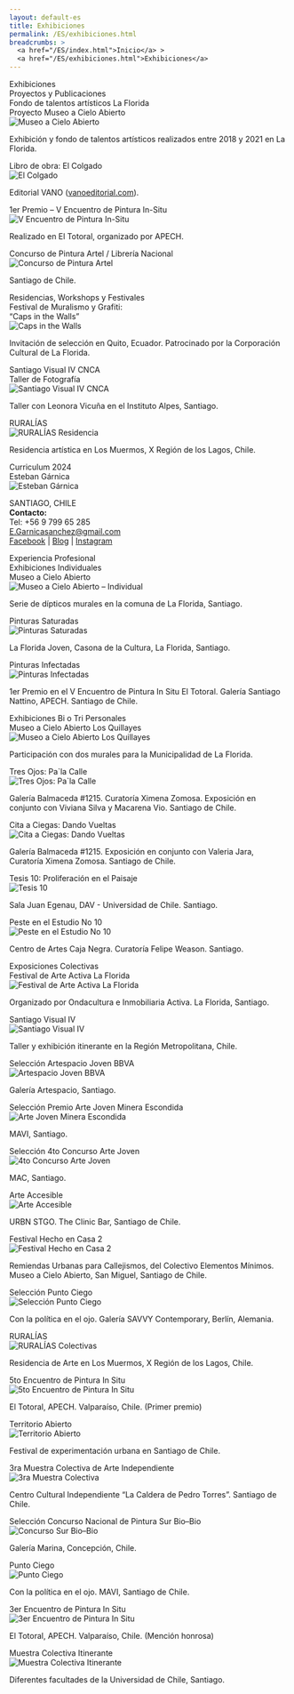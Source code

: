 ```yaml
---
layout: default-es
title: Exhibiciones
permalink: /ES/exhibiciones.html
breadcrumbs: >
  <a href="/ES/index.html">Inicio</a> >
  <a href="/ES/exhibiciones.html">Exhibiciones</a>
---
```


<!-- Título principal -->
<div class="titulo">Exhibiciones</div>

<!-- Sección: Proyectos y Publicaciones -->
<div class="subtitulo">Proyectos y Publicaciones</div>
<div class="timeline-container">
  <div class="timeline">
    <!-- 2018-2021 -->
    <div class="year" data-year="2018–2021">
      <div class="entry">
        <div class="fun-button left">Fondo de talentos artísticos La Florida<br>Proyecto Museo a Cielo Abierto</div>
        <div class="text-container">
          <div class="imagen">
            <img src="ruta-de-la-imagen.jpg" alt="Museo a Cielo Abierto">
          </div>
          <p>Exhibición y fondo de talentos artísticos realizados entre 2018 y 2021 en La Florida.</p>
        </div>
      </div>
    </div>
    <!-- 2015 -->
    <div class="year" data-year="2015">
      <div class="entry">
        <div class="fun-button right">Libro de obra: El Colgado</div>
        <div class="text-container">
          <div class="imagen">
            <img src="ruta-de-la-imagen.jpg" alt="El Colgado">
          </div>
          <p>Editorial VANO (<a href="http://vanoeditorial.com" target="_blank">vanoeditorial.com</a>).</p>
        </div>
      </div>
    </div>
    <!-- 2012 -->
    <div class="year" data-year="2012">
      <div class="entry">
        <div class="fun-button left">1er Premio – V Encuentro de Pintura In-Situ</div>
        <div class="text-container">
          <div class="imagen">
            <img src="ruta-de-la-imagen.jpg" alt="V Encuentro de Pintura In-Situ">
          </div>
          <p>Realizado en El Totoral, organizado por APECH.</p>
        </div>
      </div>
    </div>
    <!-- 2006 -->
    <div class="year" data-year="2006">
      <div class="entry">
        <div class="fun-button right">Concurso de Pintura Artel / Librería Nacional</div>
        <div class="text-container">
          <div class="imagen">
            <img src="ruta-de-la-imagen.jpg" alt="Concurso de Pintura Artel">
          </div>
          <p>Santiago de Chile.</p>
        </div>
      </div>
    </div>
  </div><!-- .timeline -->
</div><!-- .timeline-container -->

<!-- Sección: Residencias, Workshops y Festivales -->
<div class="subtitulo">Residencias, Workshops y Festivales</div>
<div class="timeline-container">
  <div class="timeline">
    <!-- 2018 -->
    <div class="year" data-year="2018">
      <div class="entry">
        <div class="fun-button left">Festival de Muralismo y Grafiti:<br>“Caps in the Walls”</div>
        <div class="text-container">
          <div class="imagen">
            <img src="ruta-de-la-imagen.jpg" alt="Caps in the Walls">
          </div>
          <p>Invitación de selección en Quito, Ecuador. Patrocinado por la Corporación Cultural de La Florida.</p>
        </div>
      </div>
      <div class="entry">
        <div class="fun-button right">Santiago Visual IV CNCA<br>Taller de Fotografía</div>
        <div class="text-container">
          <div class="imagen">
            <img src="ruta-de-la-imagen.jpg" alt="Santiago Visual IV CNCA">
          </div>
          <p>Taller con Leonora Vicuña en el Instituto Alpes, Santiago.</p>
        </div>
      </div>
    </div>
    <!-- 2012 -->
    <div class="year" data-year="2012">
      <div class="entry">
        <div class="fun-button left">RURALÍAS</div>
        <div class="text-container">
          <div class="imagen">
            <img src="ruta-de-la-imagen.jpg" alt="RURALÍAS Residencia">
          </div>
          <p>Residencia artística en Los Muermos, X Región de los Lagos, Chile.</p>
        </div>
      </div>
    </div>
  </div><!-- .timeline -->
</div><!-- .timeline-container -->

<!-- Sección: Curriculum y Contacto -->
<div class="subtitulo">Curriculum 2024</div>
<div class="timeline-container">
  <div class="timeline">
    <div class="year" data-year="2024">
      <div class="entry">
        <div class="fun-button left">Esteban Gárnica</div>
        <div class="text-container">
          <div class="imagen">
            <img src="ruta-de-la-imagen.jpg" alt="Esteban Gárnica">
          </div>
          <p>
            SANTIAGO, CHILE<br>
            <strong>Contacto:</strong><br>
            Tel: +56 9 799 65 285<br>
            <a href="mailto:E.Garnicasanchez@gmail.com">E.Garnicasanchez@gmail.com</a><br>
            <a href="https://www.facebook.com/ART.EGarnica" target="_blank">Facebook</a> |
            <a href="https://eggs-artesvisuales.blogspot.com/" target="_blank">Blog</a> |
            <a href="https://www.instagram.com/egarnicasanchez/" target="_blank">Instagram</a>
          </p>
        </div>
      </div>
    </div>
  </div><!-- .timeline -->
</div><!-- .timeline-container -->

<!-- Sección: Experiencia Profesional -->
<div class="subtitulo">Experiencia Profesional</div>

<!-- Exhibiciones Individuales -->
<div class="subtitulo2">Exhibiciones Individuales</div>
<div class="timeline-container">
  <div class="timeline">
    <!-- 2018 / 2021 -->
    <div class="year" data-year="2018/2021">
      <div class="entry">
        <div class="fun-button right">Museo a Cielo Abierto</div>
        <div class="text-container">
          <div class="imagen">
            <img src="ruta-de-la-imagen.jpg" alt="Museo a Cielo Abierto – Individual">
          </div>
          <p>Serie de dípticos murales en la comuna de La Florida, Santiago.</p>
        </div>
      </div>
    </div>
    <!-- 2015 -->
    <div class="year" data-year="2015">
      <div class="entry">
        <div class="fun-button left">Pinturas Saturadas</div>
        <div class="text-container">
          <div class="imagen">
            <img src="ruta-de-la-imagen.jpg" alt="Pinturas Saturadas">
          </div>
          <p>La Florida Joven, Casona de la Cultura, La Florida, Santiago.</p>
        </div>
      </div>
    </div>
    <!-- 2013 -->
    <div class="year" data-year="2013">
      <div class="entry">
        <div class="fun-button right">Pinturas Infectadas</div>
        <div class="text-container">
          <div class="imagen">
            <img src="ruta-de-la-imagen.jpg" alt="Pinturas Infectadas">
          </div>
          <p>1er Premio en el V Encuentro de Pintura In Situ El Totoral. Galería Santiago Nattino, APECH. Santiago de Chile.</p>
        </div>
      </div>
    </div>
  </div><!-- .timeline -->
</div><!-- .timeline-container -->

<!-- Exhibiciones Bi o Tri Personales -->
<div class="subtitulo2">Exhibiciones Bi o Tri Personales</div>
<div class="timeline-container">
  <div class="timeline">
    <!-- 2023 -->
    <div class="year" data-year="2023">
      <div class="entry">
        <div class="fun-button left">Museo a Cielo Abierto Los Quillayes</div>
        <div class="text-container">
          <div class="imagen">
            <img src="ruta-de-la-imagen.jpg" alt="Museo a Cielo Abierto Los Quillayes">
          </div>
          <p>Participación con dos murales para la Municipalidad de La Florida.</p>
        </div>
      </div>
    </div>
    <!-- 2020 -->
    <div class="year" data-year="2020">
      <div class="entry">
        <div class="fun-button right">Tres Ojos: Pa`la Calle</div>
        <div class="text-container">
          <div class="imagen">
            <img src="ruta-de-la-imagen.jpg" alt="Tres Ojos: Pa`la Calle">
          </div>
          <p>Galería Balmaceda #1215. Curatoría Ximena Zomosa. Exposición en conjunto con Viviana Silva y Macarena Vio. Santiago de Chile.</p>
        </div>
      </div>
    </div>
    <!-- 2016 -->
    <div class="year" data-year="2016">
      <div class="entry">
        <div class="fun-button left">Cita a Ciegas: Dando Vueltas</div>
        <div class="text-container">
          <div class="imagen">
            <img src="ruta-de-la-imagen.jpg" alt="Cita a Ciegas: Dando Vueltas">
          </div>
          <p>Galería Balmaceda #1215. Exposición en conjunto con Valeria Jara, Curatoría Ximena Zomosa. Santiago de Chile.</p>
        </div>
      </div>
    </div>
    <!-- 2010 -->
    <div class="year" data-year="2010">
      <div class="entry">
        <div class="fun-button right">Tesis 10: Proliferación en el Paisaje</div>
        <div class="text-container">
          <div class="imagen">
            <img src="ruta-de-la-imagen.jpg" alt="Tesis 10">
          </div>
          <p>Sala Juan Egenau, DAV - Universidad de Chile. Santiago.</p>
        </div>
      </div>
    </div>
    <!-- 2009 -->
    <div class="year" data-year="2009">
      <div class="entry">
        <div class="fun-button left">Peste en el Estudio No 10</div>
        <div class="text-container">
          <div class="imagen">
            <img src="ruta-de-la-imagen.jpg" alt="Peste en el Estudio No 10">
          </div>
          <p>Centro de Artes Caja Negra. Curatoría Felipe Weason. Santiago.</p>
        </div>
      </div>
    </div>
  </div><!-- .timeline -->
</div><!-- .timeline-container -->

<!-- Exposiciones Colectivas -->
<div class="subtitulo2">Exposiciones Colectivas</div>
<div class="timeline-container">
  <div class="timeline">
    <!-- 2023 -->
    <div class="year" data-year="2023">
      <div class="entry">
        <div class="fun-button right">Festival de Arte Activa La Florida</div>
        <div class="text-container">
          <div class="imagen">
            <img src="ruta-de-la-imagen.jpg" alt="Festival de Arte Activa La Florida">
          </div>
          <p>Organizado por Ondacultura e Inmobiliaria Activa. La Florida, Santiago.</p>
        </div>
      </div>
    </div>
    <!-- 2019 -->
    <div class="year" data-year="2019">
      <div class="entry">
        <div class="fun-button left">Santiago Visual IV</div>
        <div class="text-container">
          <div class="imagen">
            <img src="ruta-de-la-imagen.jpg" alt="Santiago Visual IV">
          </div>
          <p>Taller y exhibición itinerante en la Región Metropolitana, Chile.</p>
        </div>
      </div>
    </div>
    <!-- 2018 -->
    <div class="year" data-year="2018">
      <div class="entry">
        <div class="fun-button right">Selección Artespacio Joven BBVA</div>
        <div class="text-container">
          <div class="imagen">
            <img src="ruta-de-la-imagen.jpg" alt="Artespacio Joven BBVA">
          </div>
          <p>Galería Artespacio, Santiago.</p>
        </div>
      </div>
    </div>
    <!-- 2017 -->
    <div class="year" data-year="2017">
      <div class="entry">
        <div class="fun-button left">Selección Premio Arte Joven Minera Escondida</div>
        <div class="text-container">
          <div class="imagen">
            <img src="ruta-de-la-imagen.jpg" alt="Arte Joven Minera Escondida">
          </div>
          <p>MAVI, Santiago.</p>
        </div>
      </div>
    </div>
    <!-- 2015 -->
    <div class="year" data-year="2015">
      <div class="entry">
        <div class="fun-button right">Selección 4to Concurso Arte Joven</div>
        <div class="text-container">
          <div class="imagen">
            <img src="ruta-de-la-imagen.jpg" alt="4to Concurso Arte Joven">
          </div>
          <p>MAC, Santiago.</p>
        </div>
      </div>
    </div>
    <!-- 2013 -->
    <div class="year" data-year="2013">
      <div class="entry">
        <div class="fun-button left">Arte Accesible</div>
        <div class="text-container">
          <div class="imagen">
            <img src="ruta-de-la-imagen.jpg" alt="Arte Accesible">
          </div>
          <p>URBN STGO. The Clinic Bar, Santiago de Chile.</p>
        </div>
      </div>
      <div class="entry">
        <div class="fun-button right">Festival Hecho en Casa 2</div>
        <div class="text-container">
          <div class="imagen">
            <img src="ruta-de-la-imagen.jpg" alt="Festival Hecho en Casa 2">
          </div>
          <p>Remiendas Urbanas para Callejismos, del Colectivo Elementos Mínimos. Museo a Cielo Abierto, San Miguel, Santiago de Chile.</p>
        </div>
      </div>
      <div class="entry">
        <div class="fun-button left">Selección Punto Ciego</div>
        <div class="text-container">
          <div class="imagen">
            <img src="ruta-de-la-imagen.jpg" alt="Selección Punto Ciego">
          </div>
          <p>Con la política en el ojo. Galería SAVVY Contemporary, Berlín, Alemania.</p>
        </div>
      </div>
    </div>
    <!-- 2012 -->
    <div class="year" data-year="2012">
      <div class="entry">
        <div class="fun-button right">RURALÍAS</div>
        <div class="text-container">
          <div class="imagen">
            <img src="ruta-de-la-imagen.jpg" alt="RURALÍAS Colectivas">
          </div>
          <p>Residencia de Arte en Los Muermos, X Región de los Lagos, Chile.</p>
        </div>
      </div>
      <div class="entry">
        <div class="fun-button left">5to Encuentro de Pintura In Situ</div>
        <div class="text-container">
          <div class="imagen">
            <img src="ruta-de-la-imagen.jpg" alt="5to Encuentro de Pintura In Situ">
          </div>
          <p>El Totoral, APECH. Valparaíso, Chile. (Primer premio)</p>
        </div>
      </div>
    </div>
    <!-- 2011 -->
    <div class="year" data-year="2011">
      <div class="entry">
        <div class="fun-button right">Territorio Abierto</div>
        <div class="text-container">
          <div class="imagen">
            <img src="ruta-de-la-imagen.jpg" alt="Territorio Abierto">
          </div>
          <p>Festival de experimentación urbana en Santiago de Chile.</p>
        </div>
      </div>
      <div class="entry">
        <div class="fun-button left">3ra Muestra Colectiva de Arte Independiente</div>
        <div class="text-container">
          <div class="imagen">
            <img src="ruta-de-la-imagen.jpg" alt="3ra Muestra Colectiva">
          </div>
          <p>Centro Cultural Independiente “La Caldera de Pedro Torres”. Santiago de Chile.</p>
        </div>
      </div>
      <div class="entry">
        <div class="fun-button right">Selección Concurso Nacional de Pintura Sur Bio–Bio</div>
        <div class="text-container">
          <div class="imagen">
            <img src="ruta-de-la-imagen.jpg" alt="Concurso Sur Bio–Bio">
          </div>
          <p>Galería Marina, Concepción, Chile.</p>
        </div>
      </div>
      <div class="entry">
        <div class="fun-button left">Punto Ciego</div>
        <div class="text-container">
          <div class="imagen">
            <img src="ruta-de-la-imagen.jpg" alt="Punto Ciego">
          </div>
          <p>Con la política en el ojo. MAVI, Santiago de Chile.</p>
        </div>
      </div>
      <div class="entry">
        <div class="fun-button right">3er Encuentro de Pintura In Situ</div>
        <div class="text-container">
          <div class="imagen">
            <img src="ruta-de-la-imagen.jpg" alt="3er Encuentro de Pintura In Situ">
          </div>
          <p>El Totoral, APECH. Valparaíso, Chile. (Mención honrosa)</p>
        </div>
      </div>
    </div>
    <!-- 2006 -->
    <div class="year" data-year="2006">
      <div class="entry">
        <div class="fun-button left">Muestra Colectiva Itinerante</div>
        <div class="text-container">
          <div class="imagen">
            <img src="ruta-de-la-imagen.jpg" alt="Muestra Colectiva Itinerante">
          </div>
          <p>Diferentes facultades de la Universidad de Chile, Santiago.</p>
        </div>
      </div>
    </div>
  </div><!-- .timeline -->
</div><!-- .timeline-container -->
